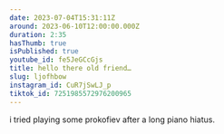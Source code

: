 ```yaml
---
date: 2023-07-04T15:31:11Z
around: 2023-06-10T12:00:00.000Z
duration: 2:35
hasThumb: true
isPublished: true
youtube_id: fe5JeGCcGjs
title: hello there old friend…
slug: ljofhbow
instagram_id: CuR7jSwLJ_p
tiktok_id: 7251985572976200965
---
```

i tried playing some prokofiev after a long piano hiatus.
